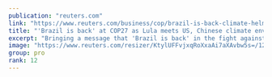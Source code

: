```yaml
---
publication: "reuters.com"
link: "https://www.reuters.com/business/cop/brazil-is-back-climate-helm-lula-arrives-egypt-cop27-2022-11-15/"
title: "'Brazil is back' at COP27 as Lula meets US, Chinese climate envoys"
excerpt: "Bringing a message that 'Brazil is back' in the fight against global warming, Luiz Inacio Lula da Silva met with climate envoys from China and the United States on Tuesday in Egypt for the COP27 talks"
image: "https://www.reuters.com/resizer/KtylUFFvjxqRoXxaAi7aXAvbw5s=/1200x628/smart/filters:quality(80)/cloudfront-us-east-2.images.arcpublishing.com/reuters/OP5MAC6N2JOBVDN5FJL35W3BYI.jpg"
group: pro
rank: 12
---
```

